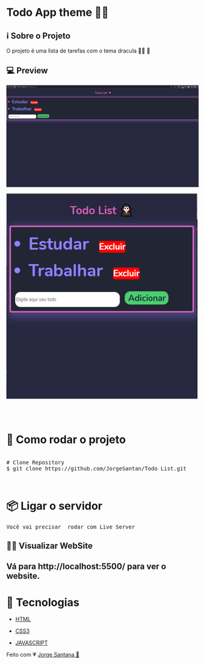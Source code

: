 # Todo App theme  🧛‍♂️

## ℹ Sobre o Projeto 
<p> O projeto é uma lista de tarefas com o tema dracula 🧛‍♂️ 💜 </p>

## 💻 Preview 
![](img/todo-desk.png) 

![](img/todo.png) 

<br>
<br>

# 👷 Como rodar o projeto
<pre> 
# Clone Repository
$ git clone https://github.com/JorgeSantan/Todo_List.git </pre>

<br>

# 📦 Ligar o servidor  
<pre>
Você vai precisar  rodar com Live Server </pre>

## 👨‍💻 Visualizar WebSite
## Vá para http://localhost:5500/ para ver o website.


# 🧠 Tecnologias

- [HTML](https://developer.mozilla.org/pt-BR/docs/Web/HTML/HTML5)

- [CSS3](https://developer.mozilla.org/pt-BR/docs/Archive/CSS3)

- [JAVASCRIPT](https://developer.mozilla.org/pt-BR/docs/Web/JavaScript) 





<footer>Feito com 💗 <a href="#"> Jorge Santana 🚀 </footer>


